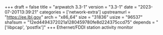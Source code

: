 +++
draft = false
title = "arpwatch 3.3-1"
version = "3.3-1"
date = "2023-07-20T13:39:21"
categories = ['network-extra']
upstreamurl = "https://ee.lbl.gov"
arch = "x86_64"
size = "31836"
usize = "96537"
sha1sum = "12ed4494372021a1280459780fe8d224375ccd75"
depends = "['libpcap', 'postfix']"
+++
Ethernet/FDDI station activity monitor